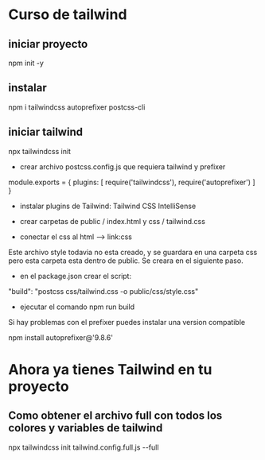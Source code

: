 # Curso de tailwind

## iniciar proyecto

npm init -y

## instalar 

npm i tailwindcss autoprefixer postcss-cli

## iniciar tailwind

 npx tailwindcss init

 * crear archivo postcss.config.js que requiera tailwind y prefixer

 module.exports = {
    plugins: [
        require('tailwindcss'),
        require('autoprefixer')
    ]
}

 * instalar plugins de Tailwind: Tailwind CSS IntelliSense

 * crear carpetas de public / index.html y css /  tailwind.css

 * conectar el css al html  --> link:css

 <link rel="stylesheet" href="css/style.css">

 Este archivo style todavia no esta creado, y se guardara en una carpeta css pero esta carpeta esta dentro de public. Se creara en el siguiente paso.

 * en el package.json crear el script: 

 "build": "postcss css/tailwind.css -o public/css/style.css"



 * ejecutar el comando npm run build

 Si hay problemas con el prefixer puedes instalar una version compatible 

 npm install autoprefixer@'9.8.6' 

 # Ahora ya tienes Tailwind en tu proyecto


 ## Como obtener el archivo full con todos los colores y variables de tailwind

 npx tailwindcss init tailwind.config.full.js --full

 

